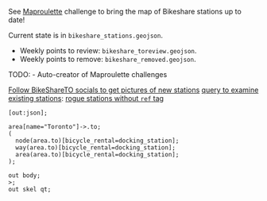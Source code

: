 See [Maproulette](https://mpr.lt/c/45294) challenge to bring the map of Bikeshare stations up to date!


Current state is in `bikeshare_stations.geojson`.

* Weekly points to review: `bikeshare_toreview.geojson`.
* Weekly points to remove: `bikeshare_removed.geojson`.

TODO:
	- Auto-creator of Maproulette challenges

[Follow BikeShareTO socials to get pictures of new stations](https://x.com/BikeShareTO)
[query to examine existing stations](https://overpass-turbo.eu/s/1LGI):
[rogue stations without `ref` tag](https://overpass-turbo.eu/s/1QGK)
```
[out:json];

area[name="Toronto"]->.to;
(
  node(area.to)[bicycle_rental=docking_station];
  way(area.to)[bicycle_rental=docking_station];
  area(area.to)[bicycle_rental=docking_station];
);

out body;
>;
out skel qt;

```
